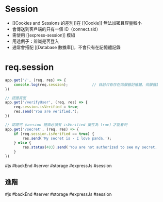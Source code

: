 # Session
- [[Cookies and Sessions 的差別]]在 [[Cookie]] 無法加密且容量較小
- 會傳送到客戶端的只有一個 ID（connect.sid）
- 需使用 [[express-session]] 模組
- 用途例子：辨識是否登入
- 通常會搭配 [[Database 數據庫]]，不會只有在記憶體記錄

# req.session
```js
app.get('/', (req, res) => {
	console.log(req.session);			// 目前只有存在伺服器記憶體，伺服器關掉就會清空
})

// 認證頁面
app.get('/verifyUser', (req, res) => {
	req.session.isVerified = true;
	res.send('You are verified.');
})

// 認證完（seesion 裡面必須有 isVerified 屬性為 true）才能看到
app.get('/secret', (req, res) => {
	if (req.session.isVerified == true) {
		res.send('My secret is - I love panda.');
	} else {
		res.status(403).send('You are not authorized to see my secret.')
	}
})

```
#js #backEnd #server #storage #expressJs #session
## 進階


#js #backEnd #server #storage #expressJs #session
